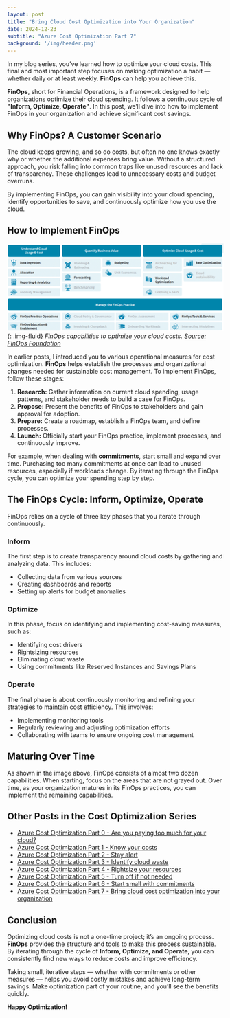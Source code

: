 ```yaml
---
layout: post
title: "Bring Cloud Cost Optimization into Your Organization"
date: 2024-12-23
subtitle: "Azure Cost Optimization Part 7"
background: '/img/header.png'
---
```


In my blog series, you’ve learned how to optimize your cloud costs. This final and most important step focuses on making optimization a habit — whether daily or at least weekly. **FinOps** can help you achieve this.

**FinOps**, short for Financial Operations, is a framework designed to help organizations optimize their cloud spending. It follows a continuous cycle of **"Inform, Optimize, Operate"**. In this post, we’ll dive into how to implement FinOps in your organization and achieve significant cost savings.

## Why FinOps? A Customer Scenario

The cloud keeps growing, and so do costs, but often no one knows exactly why or whether the additional expenses bring value. Without a structured approach, you risk falling into common traps like unused resources and lack of transparency. These challenges lead to unnecessary costs and budget overruns.

By implementing FinOps, you can gain visibility into your cloud spending, identify opportunities to save, and continuously optimize how you use the cloud.

## How to Implement FinOps

![Image shows the capabilities you have to establish FinOps in your organization. For those starting, focus on Data Ingestion, Allocation, Reporting & Analytics, Forecasting, Budgeting, Workload Optimization, Rate Optimization, FinOps Practice Operations, Education & Enablement, Tools & Services.](/img/posts/adopting-finops-2024-2.png){: .img-fluid}
*FinOps capabilities to optimize your cloud costs. [Source: FinOps Foundation](https://www.finops.org/)*

In earlier posts, I introduced you to various operational measures for cost optimization. **FinOps** helps establish the processes and organizational changes needed for sustainable cost management. To implement FinOps, follow these stages:

1. **Research:** Gather information on current cloud spending, usage patterns, and stakeholder needs to build a case for FinOps.
2. **Propose:** Present the benefits of FinOps to stakeholders and gain approval for adoption.
3. **Prepare:** Create a roadmap, establish a FinOps team, and define processes.
4. **Launch:** Officially start your FinOps practice, implement processes, and continuously improve.

For example, when dealing with **commitments**, start small and expand over time. Purchasing too many commitments at once can lead to unused resources, especially if workloads change. By iterating through the FinOps cycle, you can optimize your spending step by step.

## The FinOps Cycle: Inform, Optimize, Operate

FinOps relies on a cycle of three key phases that you iterate through continuously.

### **Inform**

The first step is to create transparency around cloud costs by gathering and analyzing data. This includes:

- Collecting data from various sources
- Creating dashboards and reports
- Setting up alerts for budget anomalies

### **Optimize**

In this phase, focus on identifying and implementing cost-saving measures, such as:

- Identifying cost drivers
- Rightsizing resources
- Eliminating cloud waste
- Using commitments like Reserved Instances and Savings Plans

### **Operate**

The final phase is about continuously monitoring and refining your strategies to maintain cost efficiency. This involves:

- Implementing monitoring tools
- Regularly reviewing and adjusting optimization efforts
- Collaborating with teams to ensure ongoing cost management

## Maturing Over Time

As shown in the image above, FinOps consists of almost two dozen capabilities. When starting, focus on the areas that are not grayed out. Over time, as your organization matures in its FinOps practices, you can implement the remaining capabilities.

## Other Posts in the Cost Optimization Series

- [Azure Cost Optimization Part 0 - Are you paying too much for your cloud?](./2024-09-25-are-you-paying-too-much-for-your-cloud.md)
- [Azure Cost Optimization Part 1 - Know your costs](./2024-10-01-azure-cost-optimization-part-1-know-your-costs.md)
- [Azure Cost Optimization Part 2 - Stay alert](./2024-10-10-azure-cost-optimization-part-2-stay-alert.md)
- [Azure Cost Optimization Part 3 - Identify cloud waste](./2024-10-16-azure-cost-optimization-part-3-identify-cloud-waste.md)
- [Azure Cost Optimization Part 4 - Rightsize your resources](./2024-10-28-azure-cost-optimization-part-4-rightsize-your-resources.md)
- [Azure Cost Optimization Part 5 - Turn off if not needed](./2024-11-30-azure-cost-optimization-part-5-turn-off-if-not-needed.md)
- [Azure Cost Optimization Part 6 - Start small with commitments](./2024-12-13-azure-cost-optimization-part-6-start-small-with-commitments.md)
- [Azure Cost Optimization Part 7 - Bring cloud cost optimization into your organization](./2024-12-23-azure-cost-opmization-part-7-bring-cloud-cost-optimization-to-your-organization.md)

## Conclusion

Optimizing cloud costs is not a one-time project; it’s an ongoing process. **FinOps** provides the structure and tools to make this process sustainable. By iterating through the cycle of **Inform, Optimize, and Operate**, you can consistently find new ways to reduce costs and improve efficiency.

Taking small, iterative steps — whether with commitments or other measures — helps you avoid costly mistakes and achieve long-term savings. Make optimization part of your routine, and you’ll see the benefits quickly.

**Happy Optimization!**
